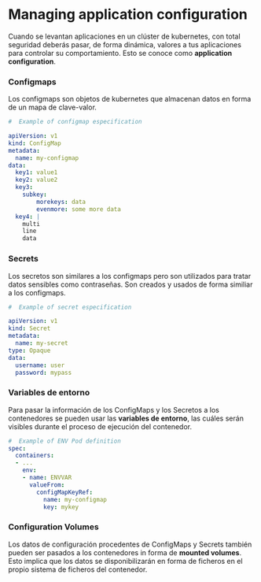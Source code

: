 # Managing application configuration

Cuando se levantan aplicaciones en un clúster de kubernetes, con total seguridad deberás pasar, de forma dinámica, valores a tus aplicaciones para controlar su comportamiento. Esto se conoce como **application configuration**.

### Configmaps

Los configmaps son objetos de kubernetes que almacenan datos en forma de un mapa de clave-valor.

```yaml
#  Example of configmap especification

apiVersion: v1
kind: ConfigMap
metadata:
  name: my-configmap
data:
  key1: value1
  key2: value2
  key3:
    subkey:
        morekeys: data
        evenmore: some more data
  key4: |
    multi
    line
    data
```

### Secrets

Los secretos son similares a los configmaps pero son utilizados para tratar datos sensibles como contraseñas. Son creados y usados de forma similiar a los configmaps.

```yaml
#  Example of secret especification

apiVersion: v1
kind: Secret
metadata:
  name: my-secret
type: Opaque
data:
  username: user
  password: mypass
```

### Variables de entorno

Para pasar la información de los ConfigMaps y los Secretos a los contenedores se pueden usar las **variables de entorno**, las cuáles serán visibles durante el proceso de ejecución del contenedor.

```yaml
#  Example of ENV Pod definition
spec:
  containers:
  - ...
    env:
    - name: ENVVAR
      valueFrom:
        configMapKeyRef:
          name: my-configmap
          key: mykey
```

### Configuration Volumes

Los datos de configuración procedentes de ConfigMaps y Secrets también pueden ser pasados a los contenedores in forma de **mounted volumes**. Esto implica que los datos se disponibilizarán en forma de ficheros en el propio sistema de ficheros del contenedor.